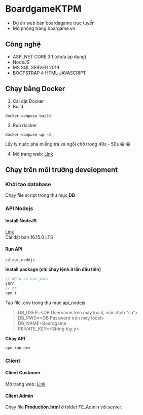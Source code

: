 # BoardgameKTPM

- Dự án web bán boardagame trực tuyến
- Mô phỏng trang boargame.vn

## Công nghệ

- ASP .NET CORE 3.1 (chưa áp dụng)
- NodeJS
- MS SQL SERVER 2019
- BOOTSTRAP 4 HTML JAVASCRIPT
## Chạy bằng Docker
1. Cài đặt Docker
2. Build
```
docker-compose build
```
3. Run docker
```
docker-compose up -d
```
Lấy ly nước pha miếng trà và ngồi chờ trong 40s - 50s 😁 😁  

4. Mở trang web: [Link](http://localhost:3000)

## Chạy trên môi trường development
### Khởi tạo database
Chạy file script trong thư mục **DB**  
### API Nodejs

#### Install NodeJS

[Link](https://nodejs.org/en/)  
Cài đặt bản 16.15.0 LTS

#### Run API

```cmd
cd api_nodejs
```

**Install package (chỉ chạy lệnh ở lần đầu tiên)**

```js
// Nếu có cài yarn
yarn
// or
npm i
```

Tạo file .env trong thư mục api_nodejs

> DB_USER=<DB Username trên máy local, mặc định "sa">  
> DB_PWD=<DB Password trên máy local>  
> DB_NAME=Boardgame  
> PRIVATE_KEY=<String tùy ý>

**Chạy API**

```npm
npm run dev
```

### Client

#### Client Customer
Mở trang web: [Link](http://localhost:3000)

#### Client Admin

Chạy file **Production.html** ở folder FE_Admin với server.
